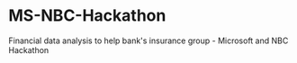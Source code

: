 # MS-NBC-Hackathon
Financial data analysis to help bank's insurance group - Microsoft and NBC Hackathon

